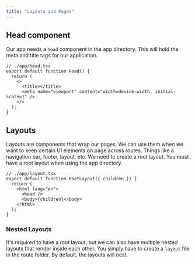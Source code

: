 ```yaml
---
title: "Layouts and Pages"
---
```


## Head component

Our app needs a `head` component in the app directory. This will hold the meta and title tags for our application.

```tsx
// ./app/head.tsx
export default function Head() {
  return (
    <>
      <title></title>
      <meta name="viewport" content="width=device-width, initial-scale=1" />
    </>
  );
}
```

## Layouts

Layouts are components that wrap our pages. We can use them when we want to keep certain UI elements on page across routes. Things like a navigation bar, footer, layout, etc. We need to create a root layout. You must have a root layout when using the app directory.

```tsx
// ./app/layout.tsx
export default function RootLayout({ children }) {
  return (
    <html lang="en">
      <head />
      <body>{children}</body>
    </html>
  );
}
```

### Nested Layouts

It's required to have a root layout, but we can also have multiple nested layouts that render inside each other. You simply have to create a `layout` file in the route folder. By default, the layouts will nest.
